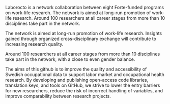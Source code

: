 Laborocto is a network collaboration between eight Forte-funded programs on work-life research. The network is aimed at long-run promotion of work-life research. Around 100 researchers at all career stages from more than 10 disciplines take part in the network.

The network is aimed at long-run promotion of work-life research. Insights gained through organized cross-disciplinary exchange will contribute to increasing research quality.

Around 100 researchers at all career stages from more than 10 disciplines take part in the network, with a close to even gender balance.

The aims of this github is to improve the quality and accessibility of Swedish occupational data to support labor market and occupational health research. By developing and publishing open-access code libraries, translation keys, and tools on GitHub, we strive to lower the entry barriers for new researchers, reduce the risk of incorrect handling of variables, and improve comparability between research projects.
